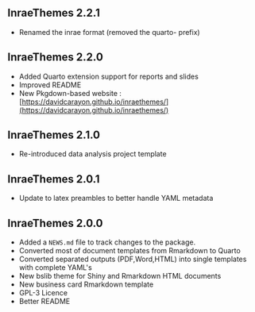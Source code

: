 ## InraeThemes 2.2.1

* Renamed the inrae format (removed the quarto- prefix)

## InraeThemes 2.2.0

* Added Quarto extension support for reports and slides
* Improved README
* New Pkgdown-based website : [https://davidcarayon.github.io/inraethemes/](https://davidcarayon.github.io/inraethemes/)

## InraeThemes 2.1.0

* Re-introduced data analysis project template

## InraeThemes 2.0.1

* Update to latex preambles to better handle YAML metadata

## InraeThemes 2.0.0

* Added a `NEWS.md` file to track changes to the package.
* Converted most of document templates from Rmarkdown to Quarto
* Converted separated outputs (PDF,Word,HTML) into single templates with complete YAML's
* New bslib theme for Shiny and Rmarkdown HTML documents
* New business card Rmarkdown template
* GPL-3 Licence
* Better README
